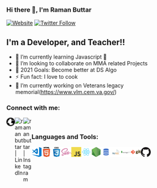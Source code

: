 ### Hi there 👋, I'm Raman Buttar

[![Website](https://img.shields.io/website?label=raman-buttar.com&style=for-the-badge&url=https%3A%2F%2Fcodestackr.com)](http://raman-buttar.com/)
[![Twitter Follow](https://img.shields.io/twitter/follow/ramanbuttar200?color=1DA1F2&logo=twitter&style=for-the-badge)](https://twitter.com/intent/follow?original_referer=https://github.com/ramanbuttar13&screen_name=ramanbuttar200)

## I'm a Developer, and Teacher!!

- 🌱 I’m currently learning Javascript 🤣
- 👯 I’m looking to collaborate on MMA related Projects
- 🥅 2021 Goals: Become better at DS Algo
- ⚡ Fun fact: I love to cook
- 🔭 I’m currently working on Veterans legacy memorial(https://www.vlm.cem.va.gov/)

[website]: http://raman-buttar.com/
[instagram]: https://instagram.com/ramanbuttar13/
[linkedin]: https://www.linkedin.com/in/raman-buttar-969451129/

### Connect with me:

[<img align="left" alt="raman-buttar.com" width="22px" src="https://raw.githubusercontent.com/iconic/open-iconic/master/svg/globe.svg" />][website]
[<img align="left" alt="ramanbuttar | LinkedIn" width="22px" src="https://cdn.jsdelivr.net/npm/simple-icons@v3/icons/linkedin.svg" />][linkedin]
[<img align="left" alt="ramanbuttar | Instagram" width="22px" src="https://cdn.jsdelivr.net/npm/simple-icons@v3/icons/instagram.svg" />][instagram]

<br />

### Languages and Tools:

<img align="left" alt="Visual Studio Code" width="26px" src="https://raw.githubusercontent.com/github/explore/80688e429a7d4ef2fca1e82350fe8e3517d3494d/topics/visual-studio-code/visual-studio-code.png" />
<img align="left" alt="HTML5" width="26px" src="https://raw.githubusercontent.com/github/explore/80688e429a7d4ef2fca1e82350fe8e3517d3494d/topics/html/html.png" />
<img align="left" alt="CSS3" width="26px" src="https://raw.githubusercontent.com/github/explore/80688e429a7d4ef2fca1e82350fe8e3517d3494d/topics/css/css.png" />
<img align="left" alt="Sass" width="26px" src="https://raw.githubusercontent.com/github/explore/80688e429a7d4ef2fca1e82350fe8e3517d3494d/topics/sass/sass.png" />
<img align="left" alt="JavaScript" width="26px" src="https://raw.githubusercontent.com/github/explore/80688e429a7d4ef2fca1e82350fe8e3517d3494d/topics/javascript/javascript.png" />
<img align="left" alt="React" width="26px" src="https://raw.githubusercontent.com/github/explore/80688e429a7d4ef2fca1e82350fe8e3517d3494d/topics/react/react.png" />
<img align="left" alt="Node.js" width="26px" src="https://raw.githubusercontent.com/github/explore/80688e429a7d4ef2fca1e82350fe8e3517d3494d/topics/nodejs/nodejs.png" />
<img align="left" alt="SQL" width="26px" src="https://raw.githubusercontent.com/github/explore/80688e429a7d4ef2fca1e82350fe8e3517d3494d/topics/sql/sql.png" />
<img align="left" alt="MySQL" width="26px" src="https://raw.githubusercontent.com/github/explore/80688e429a7d4ef2fca1e82350fe8e3517d3494d/topics/mysql/mysql.png" />
<img align="left" alt="MongoDB" width="26px" src="https://raw.githubusercontent.com/github/explore/80688e429a7d4ef2fca1e82350fe8e3517d3494d/topics/mongodb/mongodb.png" />
<img align="left" alt="Git" width="26px" src="https://raw.githubusercontent.com/github/explore/80688e429a7d4ef2fca1e82350fe8e3517d3494d/topics/git/git.png" />
<img align="left" alt="GitHub" width="26px" src="https://raw.githubusercontent.com/github/explore/78df643247d429f6cc873026c0622819ad797942/topics/github/github.png" />

<br />
<br />

